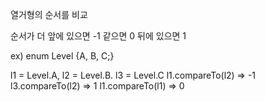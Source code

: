 열거형의 순서를 비교

순서가 더 앞에 있으면 -1
같으면 0
뒤에 있으면 1

ex)
enum Level {A, B, C;}

l1 = Level.A, l2 = Level.B. l3 = Level.C
l1.compareTo(l2) => -1
l3.compareTo(l2) => 1
l1.compareTo(l1) => 0
